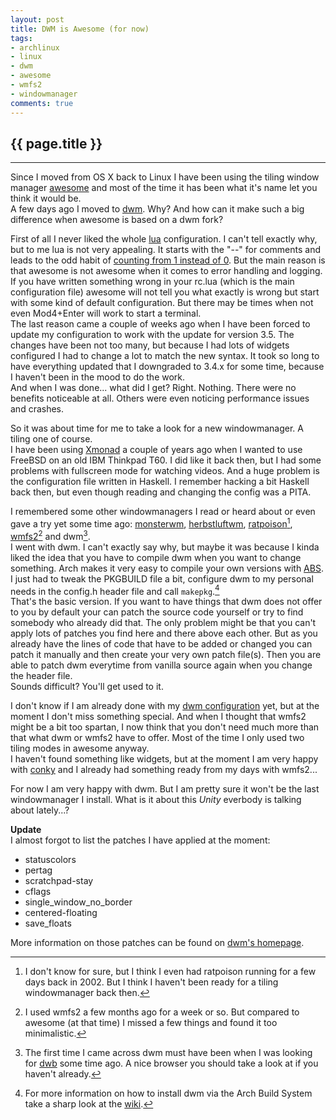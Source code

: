 ```yaml
---
layout: post
title: DWM is Awesome (for now)
tags:
- archlinux
- linux
- dwm
- awesome
- wmfs2
- windowmanager
comments: true
---
```


{{ page.title }}
----------------
----------------

Since I moved from OS X back to Linux I have been using the tiling window
manager [awesome](https://awesome.naquadah.org) and most of the time it has been
what it's name let you think it would be.  
A few days ago I moved to [dwm](http://dwm.suckless.org/). Why? And how can it
make such a big difference when awesome is based on a dwm fork?

First of all I never liked the whole [lua](http://www.lua.org/) configuration. I
can't tell exactly why, but to me lua is not very appealing. It starts with the
"--" for comments and leads to the odd habit of [counting from 1 instead of
0](http://lua-users.org/wiki/CountingFromOne).  But the main reason is that
awesome is not awesome when it comes to error handling and logging. If you have
written something wrong in your rc.lua (which is the main configuration file)
awesome will not tell you what exactly is wrong but start with some kind of
default configuration. But there may be times when not even Mod4+Enter will work
to start a terminal.  
The last reason came a couple of weeks ago when I have been forced to update my
configuration to work with the update for version 3.5. The changes have been not
too many, but because I had lots of widgets configured I had to change a lot to
match the new syntax. It took so long to have everything updated that I
downgraded to 3.4.x for some time, because I haven't been in the mood to do the
work.  
And when I was done... what did I get? Right. Nothing. There were no benefits
noticeable at all. Others were even noticing performance issues and crashes.

So it was about time for me to take a look for a new windowmanager. A tiling one 
of course.  
I have been using [Xmonad](http://xmonad.org/) a couple of years ago when I
wanted to use FreeBSD on an old IBM Thinkpad T60. I did like it back then, but I
had some problems with fullscreen mode for watching videos. And a huge problem
is the configuration file written in Haskell. I remember hacking a bit Haskell
back then, but even though reading and changing the config was a PITA.

I remembered some other windowmanagers I read or heard about or even gave a try
yet some time ago:
[monsterwm](http://github.com/c00kiemon5ter/monsterwm),
[herbstluftwm](http://wwwcip.cs.fau.de/~re06huxa/herbstluftwm/),
[ratpoison](http://www.nongnu.org/ratpoison/)[^1],
[wmfs2](http://wmfs.info/)[^2]
and dwm[^3].  
I went with dwm. I can't exactly say why, but maybe it was because I kinda liked
the idea that you have to compile dwm when you want to change something. Arch
makes it very easy to compile your own versions with
[ABS](https://wiki.archlinux.org/index.php/Abs). I just had to tweak the
PKGBUILD file a bit, configure dwm to my personal needs in the config.h
header file and call `makepkg`.[^4]  
That's the basic version. If you want to have things that dwm does not offer to
you by default your can patch the source code yourself or try to find somebody
who already did that. The only problem might be that you can't apply lots of
patches you find here and there above each other. But as you already have the
lines of code that have to be added or changed you can patch it manually and
then create your very own patch file(s). Then you are able to patch dwm
everytime from vanilla source again when you change the header file.  
Sounds difficult? You'll get used to it.

I don't know if I am already done with my [dwm
configuration](https://github.com/madhatter/dwm) yet, but at the moment I don't
miss something special. And when I thought that wmfs2 might be a bit too
spartan, I now think that you don't need much more than that what dwm or wmfs2
have to offer. Most of the time I only used two tiling modes in awesome anyway.  
I haven't found something like widgets, but at the moment I am very happy with
[conky](http://conky.sourceforge.net/) and I already had something ready from my
days with wmfs2...

For now I am very happy with dwm. But I am pretty sure it won't be the last
windowmanager I install. What is it about this *Unity* everbody is talking about
lately...?

**Update**  
I almost forgot to list the patches I have applied at the moment:  
* statuscolors
* pertag
* scratchpad-stay
* cflags
* single_window_no_border
* centered-floating
* save_floats

More information on those patches can be found on [dwm's homepage](http://dwm.suckless.org/patches/).

[^1]: I don't know for sure, but I think I even had ratpoison running for a few
days back in 2002. But I think I haven't been ready for a tiling windowmanager
back then.
[^2]: I used wmfs2 a few months ago for a week or so. But compared to awesome (at
that time) I missed a few things and found it too minimalistic.
[^3]: The first time I came across dwm must have been when I was looking for
[dwb](http://portix.bitbucket.org/dwb/) some time ago. A nice browser you should
take a look at if you haven't already.
[^4]: For more information on how to install dwm via the Arch Build System take
a sharp look at the [wiki](https://wiki.archlinux.org/index.php/Dwm).

